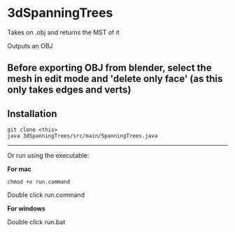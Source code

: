 # 3dSpanningTrees
Takes on .obj and returns the MST of it

Outputs an OBJ

## Before exporting OBJ from blender, select the mesh in edit mode and 'delete only face' (as this only takes edges and verts)


## Installation

```
git clone <this>
java 3dSpanningTrees/src/main/SpanningTrees.java
```
***

Or run using the executable:

**For mac**
```
chmod +x run.command
```
Double click run.command

**For windows**

Double click run.bat

